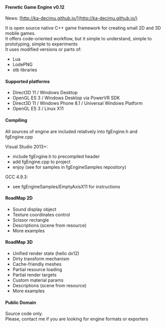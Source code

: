 #### Frenetic Game Engine v0.12
News: [http://ka-decimu.github.io/](http://ka-decimu.github.io/)

It is open source native C++ game framework for creating small 2D and 3D mobile games.   
It offers code-oriented workflow, but it simple to understand, simple to prototyping, simple to experiments  
It uses modified versions or parts of:  
- Lua
- LodePNG
- stb libraries

#### Supported platforms
- Direct3D 11 / Windows Desktop
- OpenGL ES 3 / Windows Desktop via PowerVR SDK
- Direct3D 11 / Windows Phone 8.1 / Universal Windows Platform
- OpenGL ES 3 / Linux X11

#### Compiling

All sources of engine are included relatively into fgEngine.h and fgEngine.cpp

Visual Studio 2013+:  
- include fgEngine.h to precompiled header
- add fgEngine.cpp to project
- enjoy (see for samples in fgEngineSamples repository)

GCC 4.9.3:  
- see fgEngineSamples/EmptyAxisX11 for instructions

#### RoadMap 2D

- Sound display object
- Texture coordinates control
- Scissor rectangle
- Descriptions (scene from resource)
- More examples

#### RoadMap 3D

- Unified render state (hello dx12)
- Dirty transform mechanism
- Cache-friendly meshes
- Partial resource loading
- Partial render targets
- Custom material params
- Descriptions (scene from resource)
- More examples

#### Public Domain

Source code only.  
Please, contact me if you are looking for engine formats or exporters

